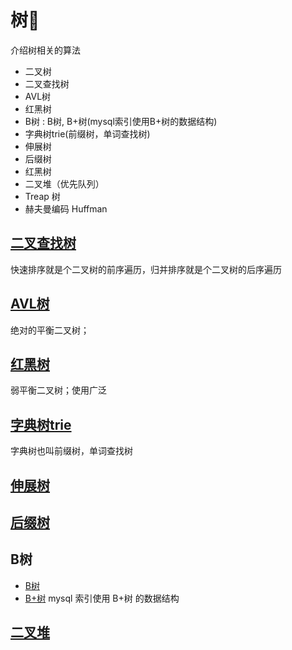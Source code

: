 # 树🌲

介绍树相关的算法

* 二叉树
* 二叉查找树
* AVL树
* 红黑树
* B树 : B树, B+树(mysql索引使用B+树的数据结构)
* 字典树trie(前缀树，单词查找树)
* 伸展树
* 后缀树
* 红黑树
* 二叉堆（优先队列）
* Treap 树
* 赫夫曼编码 Huffman


## [二叉查找树](2-二叉查找树/二叉查找树.md)

快速排序就是个二叉树的前序遍历，归并排序就是个二叉树的后序遍历


## [AVL树](3-平衡树AVL/README.md)

绝对的平衡二叉树；


## [红黑树](9-红黑树%20R-B%20tree/红黑树.md)

弱平衡二叉树；使用广泛


## [字典树trie](4-字典树Trie/README.md)

字典树也叫前缀树，单词查找树


## [伸展树](5-伸展树/伸展树.md)


## [后缀树](6-后缀树/后缀树.md)

## B树

* [B树](7-B树/B树.md)
* [B+树](7-B树/B+树.md)  mysql 索引使用 B+树 的数据结构		 
  

## [二叉堆](8-堆/堆.md) 











